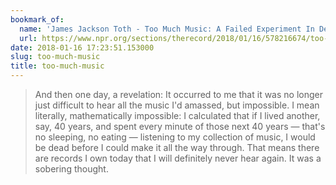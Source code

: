 ```yaml
---
bookmark_of:
  name: 'James Jackson Toth - Too Much Music: A Failed Experiment In Dedicated Listening'
  url: https://www.npr.org/sections/therecord/2018/01/16/578216674/too-much-music-a-failed-experiment-in-dedicated-listening
date: 2018-01-16 17:23:51.153000
slug: too-much-music
title: too-much-music
---
```

> And then one day, a revelation: It occurred to me that it was no longer just difficult to hear all the music I'd amassed, but impossible. I mean literally, mathematically impossible: I calculated that if I lived another, say, 40 years, and spent every minute of those next 40 years — that's no sleeping, no eating — listening to my collection of music, I would be dead before I could make it all the way through. That means there are records I own today that I will definitely never hear again. It was a sobering thought.
